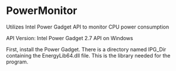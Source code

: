 # PowerMonitor
 Utilizes Intel Power Gadget API to monitor CPU power consumption

API Version: Intel Power Gadget 2.7 API on Windows

First, install the Power Gadget.
There is a directory named IPG_Dir containing the EnergyLib64.dll file.
This is the library needed for the program.
